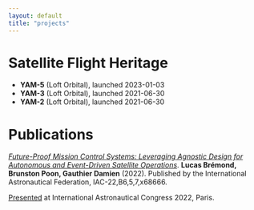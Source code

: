 ```yaml
---
layout: default
title: "projects"
---
```


Satellite Flight Heritage
=========================

* **YAM-5** (Loft Orbital), launched 2023-01-03
* **YAM-3** (Loft Orbital), launched 2021-06-30
* **YAM-2** (Loft Orbital), launched 2021-06-30

Publications
============

[*Future-Proof Mission Control Systems: Leveraging Agnostic Design for Autonomous and Event-Driven Satellite Operations*](../assets/IAC-22-B6-5-7-x68666-paper.pdf). **Lucas Brémond, Brunston Poon, Gauthier Damien** (2022). Published by the International Astronautical Federation, IAC-22,B6,5,7,x68666.

[Presented](../assets/IAC-22-B6-5-7-x68666-presentation.pdf) at International Astronautical Congress 2022, Paris.
